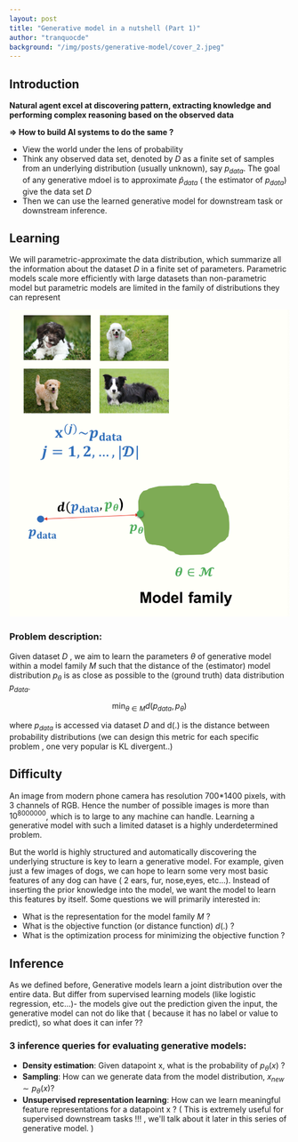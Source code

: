 ```yaml
---
layout: post
title: "Generative model in a nutshell (Part 1)"
author: "tranquocde"
background: "/img/posts/generative-model/cover_2.jpeg"
---
```



## Introduction

**Natural agent excel at discovering pattern, extracting knowledge and performing complex reasoning based on the observed data**

**⇒ How to build AI systems to do the same ?**

- View the world under the lens of probability
- Think any observed data set, denoted by $D$ as a finite set of samples from an underlying distribution (usually unknown), say $p_{data}$. The goal of any generative mdoel is to approximate $\hat p_{data}$ ( the estimator of $p_{data}$) give the data set $D$
- Then we can use the learned generative model for downstream task or downstream inference.

## Learning

We will parametric-approximate the data distribution, which summarize all the information about the dataset $D$ in a finite set of parameters. Parametric models scale more efficiently with large datasets than non-parametric model but parametric models are limited in the family of distributions they can represent

![Screenshot 2023-10-18 at 11.57.33.png](/img/posts/generative-model/Screenshot_2023-10-18_at_11.57.33.png)

### Problem description:

Given dataset $D$ , we aim to learn the parameters $\theta$ of generative model within a model family $M$ such that the distance of the (estimator) model distribution $p_{\theta}$ is as close as possible to the (ground truth) data distribution $p_{data}$.

$$
\min_{\theta \in M}d(p_{data},p_{\theta})
$$

where $p_{data}$ is accessed via dataset $D$ and d(.) is the distance between probability distributions (we can design this metric for each specific  problem , one very popular is KL divergent..)

## Difficulty

An image from modern phone camera has resolution 700*1400 pixels, with 3 channels of  RGB. Hence the number of possible images is more than $10^{8000000}$, which is to large to any machine can handle. Learning a generative model with such a limited dataset is a highly underdetermined problem.

But the world is highly structured and automatically discovering the underlying structure is key to learn a generative model. For example, given just a few images of dogs, we can hope to learn some very most basic features of any dog can have ( 2 ears, fur, nose,eyes, etc…). Instead of inserting the prior knowledge into the model, we want the model to learn this features by itself. Some questions we will primarily interested in:

- What is the representation for the model family $M$ ?
- What is the objective function (or distance function) $d(.)$ ?
- What is the optimization process for minimizing the objective function ?

## Inference

As we defined before, Generative models learn a joint distribution over the entire data. But differ from supervised learning models (like logistic regression, etc…)- the models give out the prediction given the input, the generative model can not do like that  ( because it has no label or value to predict), so what does it can infer ??

### 3 inference queries for evaluating generative models:

- **Density estimation**: Given datapoint x, what   is the probability of $p_{\theta}(x)$ ?
- **Sampling**: How can we generate data from the model distribution, $x_{new} \sim p_\theta(x)?$
- **Unsupervised representation learning**: How can we learn meaningful feature representations for a datapoint x ? ( This is extremely useful for supervised downstream tasks !!! , we'll talk about it later in this series of generative model. )